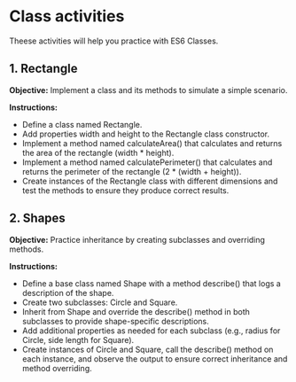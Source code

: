 # Class activities
Theese activities will help you practice with ES6 Classes.

## 1. Rectangle
**Objective:** Implement a class and its methods to simulate a simple scenario.

**Instructions:**
- Define a class named Rectangle.
- Add properties width and height to the Rectangle class constructor.
- Implement a method named calculateArea() that calculates and returns the area of the rectangle (width * height).
- Implement a method named calculatePerimeter() that calculates and returns the perimeter of the rectangle (2 * (width + height)).
- Create instances of the Rectangle class with different dimensions and test the methods to ensure they produce correct results.

## 2. Shapes
**Objective:** Practice inheritance by creating subclasses and overriding methods.

**Instructions:**
- Define a base class named Shape with a method describe() that logs a description of the shape.
- Create two subclasses: Circle and Square.
- Inherit from Shape and override the describe() method in both subclasses to provide shape-specific descriptions.
- Add additional properties as needed for each subclass (e.g., radius for Circle, side length for Square).
- Create instances of Circle and Square, call the describe() method on each instance, and observe the output to ensure correct inheritance and method overriding.